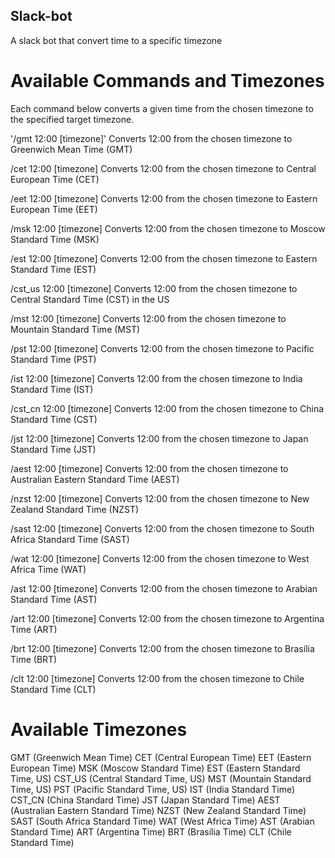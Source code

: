## Slack-bot
A slack bot that convert time to a specific timezone 

# Available Commands and Timezones
Each command below converts a given time from the chosen timezone to the specified target timezone.

'/gmt 12:00 [timezone]' 
  Converts 12:00 from the chosen timezone to Greenwich Mean Time (GMT)

/cet 12:00 [timezone] 
Converts 12:00 from the chosen timezone to Central European Time (CET)

/eet 12:00 [timezone]
Converts 12:00 from the chosen timezone to Eastern European Time (EET)

/msk 12:00 [timezone] 
Converts 12:00 from the chosen timezone to Moscow Standard Time (MSK)

/est 12:00 [timezone] 
Converts 12:00 from the chosen timezone to Eastern Standard Time (EST)

/cst_us 12:00 [timezone] 
Converts 12:00 from the chosen timezone to Central Standard Time (CST) in the US

/mst 12:00 [timezone] 
Converts 12:00 from the chosen timezone to Mountain Standard Time (MST)

/pst 12:00 [timezone] 
Converts 12:00 from the chosen timezone to Pacific Standard Time (PST)

/ist 12:00 [timezone] 
Converts 12:00 from the chosen timezone to India Standard Time (IST)

/cst_cn 12:00 [timezone] 
Converts 12:00 from the chosen timezone to China Standard Time (CST)

/jst 12:00 [timezone] 
Converts 12:00 from the chosen timezone to Japan Standard Time (JST)

/aest 12:00 [timezone]
Converts 12:00 from the chosen timezone to Australian Eastern Standard Time (AEST)

/nzst 12:00 [timezone] 
Converts 12:00 from the chosen timezone to New Zealand Standard Time (NZST)

/sast 12:00 [timezone] 
Converts 12:00 from the chosen timezone to South Africa Standard Time (SAST)

/wat 12:00 [timezone] 
Converts 12:00 from the chosen timezone to West Africa Time (WAT)

/ast 12:00 [timezone]
Converts 12:00 from the chosen timezone to Arabian Standard Time (AST)

/art 12:00 [timezone]
Converts 12:00 from the chosen timezone to Argentina Time (ART)

/brt 12:00 [timezone] Converts 12:00 from the chosen timezone to Brasília Time (BRT)

/clt 12:00 [timezone] 
Converts 12:00 from the chosen timezone to Chile Standard Time (CLT)

# Available Timezones
GMT (Greenwich Mean Time)
CET (Central European Time)
EET (Eastern European Time)
MSK (Moscow Standard Time)
EST (Eastern Standard Time, US)
CST_US (Central Standard Time, US)
MST (Mountain Standard Time, US)
PST (Pacific Standard Time, US)
IST (India Standard Time)
CST_CN (China Standard Time)
JST (Japan Standard Time)
AEST (Australian Eastern Standard Time)
NZST (New Zealand Standard Time)
SAST (South Africa Standard Time)
WAT (West Africa Time)
AST (Arabian Standard Time)
ART (Argentina Time)
BRT (Brasília Time)
CLT (Chile Standard Time)

